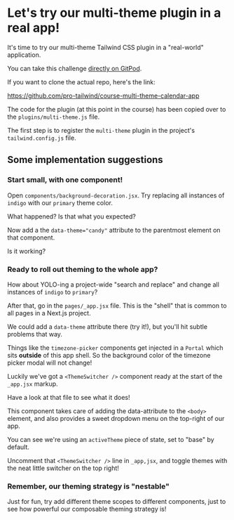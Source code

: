 # Let's try our multi-theme plugin in a real app!

It's time to try our multi-theme Tailwind CSS plugin in a "real-world" application.

You can take this challenge [directly on GitPod](https://gitpod.io/#https://github.com/pro-tailwind/course-multi-theme-calendar-app/blob/main/tailwind.config.js).

If you want to clone the actual repo, here's the link:

https://github.com/pro-tailwind/course-multi-theme-calendar-app

The code for the plugin (at this point in the course) has been copied over to the `plugins/multi-theme.js` file.

The first step is to register the `multi-theme` plugin in the project's `tailwind.config.js` file.

## Some implementation suggestions

### Start small, with one component!

Open `components/background-decoration.jsx`. Try replacing all instances of `indigo` with our `primary` theme color.

What happened? Is that what you expected?

Now add a the `data-theme="candy"` attribute to the parentmost element on that component.

Is it working?

### Ready to roll out theming to the whole app?

How about YOLO-ing a project-wide "search and replace" and change all instances of `indigo` to `primary`?

After that, go in the `pages/_app.jsx` file. This is the "shell" that is common to all pages in a Next.js project.

We could add a `data-theme` attribute there (try it!), but you'll hit subtle problems that way.

Things like the `timezone-picker` components get injected in a `Portal` which sits **outside** of this app shell. So the background color of the timezone picker modal will not change!

Luckily we've got a `<ThemeSwitcher />` component ready at the start of the `_app.jsx` markup.

Have a look at that file to see what it does!

This component takes care of adding the data-attribute to the `<body>` element, and also provides a sweet dropdown menu on the top-right of our app.

You can see we're using an `activeTheme` piece of state, set to "base" by default.

Uncomment that `<ThemeSwitcher />` line in `_app,jsx`, and toggle themes with the neat little switcher on the top right!

### Remember, our theming strategy is "nestable"

Just for fun, try add different theme scopes to different components, just to see how powerful our composable theming strategy is!
